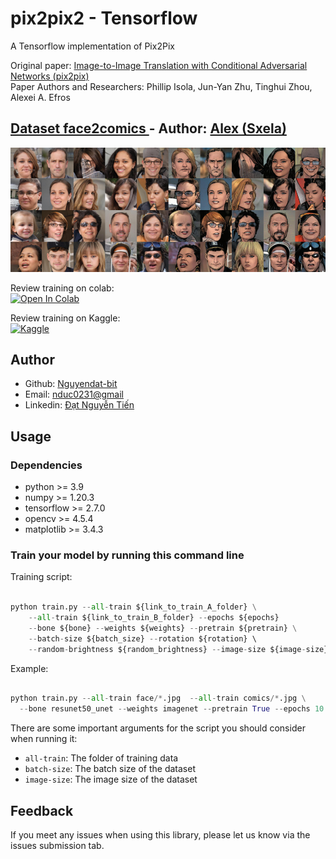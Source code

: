 # pix2pix2 - Tensorflow
A Tensorflow implementation of Pix2Pix

Original paper: [Image-to-Image Translation with Conditional Adversarial Networks (pix2pix)](https://arxiv.org/pdf/1611.07004.pdf)    
Paper Authors and Researchers: Phillip Isola, Jun-Yan Zhu, Tinghui Zhou, Alexei A. Efros    
## <a href = 'https://github.com/Sxela/face2comics'>Dataset face2comics </a> - Author: <a href = 'https://github.com/Sxela'>Alex (Sxela)</a>

<p align = 'center'>
  <img src = "./image/face2comic.png">
</p>

Review training on colab: <br>
 [![Open In Colab](https://colab.research.google.com/assets/colab-badge.svg)](https://colab.research.google.com/drive/1-CJdHLsR1Nm8MXYUqchZjWlIqFKzQayJ?usp=sharing)

Review training on Kaggle: <br> [![Kaggle](https://kaggle.com/static/images/open-in-kaggle.svg)](https://www.kaggle.com/dat0chin/face2comic-pix2pix)

## Author 
<ul>
    <li>Github: <a href = "https://github.com/Nguyendat-bit">Nguyendat-bit</a> </li>
    <li>Email: <a href = "nduc0231@gmai.com">nduc0231@gmail</a></li>
    <li>Linkedin: <a href = "https://www.linkedin.com/in/nguyendat4801">Đạt Nguyễn Tiến</a></li>
</ul>

## Usage
### Dependencies
- python >= 3.9
- numpy >= 1.20.3
- tensorflow >= 2.7.0
- opencv >= 4.5.4
- matplotlib >= 3.4.3
### Train your model by running this command line

Training script:


```python

python train.py --all-train ${link_to_train_A_folder} \
    --all-train ${link_to_train_B_folder} --epochs ${epochs}
    --bone ${bone} --weights ${weights} --pretrain ${pretrain} \
    --batch-size ${batch_size} --rotation ${rotation} \ 
    --random-brightness ${random_brightness} --image-size ${image-size}

```


Example:

```python

python train.py --all-train face/*.jpg  --all-train comics/*.jpg \
  --bone resunet50_unet --weights imagenet --pretrain True --epochs 10 --batch-size 8 --rotation 60 --random-brightness True --image-size 256
``` 

There are some important arguments for the script you should consider when running it:

- `all-train`: The folder of training data 
- `batch-size`: The batch size of the dataset 
- `image-size`: The image size of the dataset
## Feedback
If you meet any issues when using this library, please let us know via the issues submission tab.